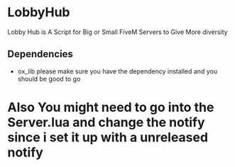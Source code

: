 # LobbyHub
Lobby Hub is A Script for Big or Small FiveM Servers to Give More diversity
## Dependencies
- ox_lib
please make sure you have the dependency installed and you should be good to go 
# Also You might need to go into the Server.lua and change the notify since i set it up with a unreleased notify



